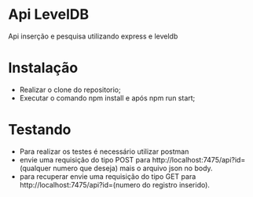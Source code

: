 # Api LevelDB
Api inserção e pesquisa utilizando express e leveldb

# Instalação
- Realizar o clone do repositorio;
- Executar o comando npm install e após npm run start;

# Testando
- Para realizar os testes é necessário utilizar postman
- envie uma requisição do tipo POST para http://localhost:7475/api?id=(qualquer numero que deseja) mais o arquivo json no body.
- para recuperar envie uma requisição do tipo GET para http://localhost:7475/api?id=(numero do registro inserido).
